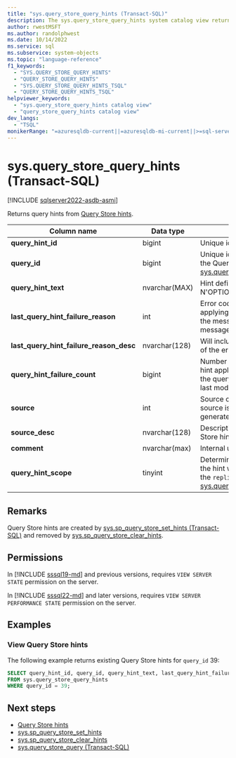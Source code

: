 ```yaml
---
title: "sys.query_store_query_hints (Transact-SQL)"
description: The sys.query_store_query_hints system catalog view returns Query Store hints.
author: rwestMSFT
ms.author: randolphwest
ms.date: 10/14/2022
ms.service: sql
ms.subservice: system-objects
ms.topic: "language-reference"
f1_keywords:
  - "SYS.QUERY_STORE_QUERY_HINTS"
  - "QUERY_STORE_QUERY_HINTS"
  - "SYS.QUERY_STORE_QUERY_HINTS_TSQL"
  - "QUERY_STORE_QUERY_HINTS_TSQL"
helpviewer_keywords:
  - "sys.query_store_query_hints catalog view"
  - "query_store_query_hints catalog view"
dev_langs:
  - "TSQL"
monikerRange: "=azuresqldb-current||=azuresqldb-mi-current||>=sql-server-ver16||>=sql-server-linux-ver16"
---
```

# sys.query_store_query_hints (Transact-SQL)
[!INCLUDE [sqlserver2022-asdb-asmi](../../includes/applies-to-version/sqlserver2022-asdb-asmi.md)]

 Returns query hints from [Query Store hints](../../relational-databases/performance/query-store-hints.md).
  
|Column name|Data type|Description|  
|-----------------|---------------|-----------------|  
|**query_hint_id**|bigint|Unique identifier of a query hint.|  
|**query_id**|bigint|Unique identifier of a query in the Query Store. Foreign key to [sys.query_store_query](sys-query-store-query-transact-sql.md).query_id.)|
|**query_hint_text**|nvarchar(MAX)|Hint definition in form of  N'OPTION (…) |
|**last_query_hint_failure_reason**|int|Error code returned when if applying hints failed. Will include the message_id of the error message.|
|**last_query_hint_failure_reason_desc**|nvarchar(128)|Will include the error description of the error message.|
|**query_hint_failure_count**|bigint|Number of times that the query hint application has failed since the query hint was created or last modified.  |
|**source**|int|Source of Query Store hint: user source is zero and system-generated is non-zero. |
|**source_desc**|nvarchar(128)|Description of source of Query Store hint.|
|**comment**|nvarchar(max)|Internal use only.|
|**query_hint_scope**| tinyint | Determines the scope at which the hint will be applied, as per the `replica_group_id` column in [sys.query_store_replicas](../system-catalog-views/sys-query-store-replicas.md). |

## Remarks
 Query Store hints are created by [sys.sp_query_store_set_hints (Transact-SQL)](../system-stored-procedures/sys-sp-query-store-set-hints-transact-sql.md) and removed by [sys.sp_query_store_clear_hints](../system-stored-procedures/sys-sp-query-store-clear-hints-transact-sql.md).

## Permissions

In [!INCLUDE [sssql19-md](../../includes/sssql19-md.md)] and previous versions, requires `VIEW SERVER STATE` permission on the server.

In [!INCLUDE [sssql22-md](../../includes/sssql22-md.md)] and later versions, requires `VIEW SERVER PERFORMANCE STATE` permission on the server.

## Examples

### View Query Store hints

The following example returns existing Query Store hints for `query_id` 39:

```sql
SELECT query_hint_id, query_id, query_hint_text, last_query_hint_failure_reason, last_query_hint_failure_reason_desc, query_hint_failure_count, source, source_desc 
FROM sys.query_store_query_hints 
WHERE query_id = 39;
```
  
## Next steps
- [Query Store hints](../../relational-databases/performance/query-store-hints.md)  
- [sys.sp_query_store_set_hints](../system-stored-procedures/sys-sp-query-store-set-hints-transact-sql.md)   
- [sys.sp_query_store_clear_hints](../system-stored-procedures/sys-sp-query-store-clear-hints-transact-sql.md) 
- [sys.query_store_query &#40;Transact-SQL&#41;](sys-query-store-query-transact-sql.md)  
